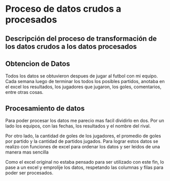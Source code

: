 # Proceso de datos crudos a procesados
## Descripción del proceso de transformación de los datos crudos a los datos procesados

## Obtencion de Datos

Todos los datos se obtuvieron despues de jugar al futbol con mi equipo. Cada semana luego de terminar los todos los posibles partidos, anotaba en el excel los resultados, los jugadores que jugaron, los goles, comentarios, entre otras cosas.

## Procesamiento de datos

Para poder procesar los datos me parecio mas facil dividirlo en dos. Por un lado los equipos, con las fechas, los resultados y el nombre del rival.

Por otro lado, la cantidad de goles de los jugadores, el promedio de goles por partido y la cantidad de partidos jugados. Para lograr estos datos se realizo con funciones de excel para ordenar los datos y ser leidos de una manera mas sencilla

Como el excel original no estaba pensado para ser utilizado con este fin, lo pase a un excel y emprolije los datos, respetando las columnas y filas para poder ser procesados.

